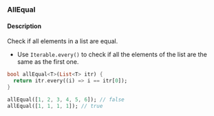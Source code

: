 ### AllEqual

#### Description



Check if all elements in a list are equal.

- Use `Iterable.every()` to check if all the elements of the list are the same as the first one.

```dart
bool allEqual<T>(List<T> itr) {
  return itr.every((i) => i == itr[0]);
}
```

```dart
allEqual([1, 2, 3, 4, 5, 6]); // false
allEqual([1, 1, 1, 1]); // true
```
